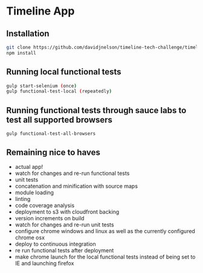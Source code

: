 # Timeline App

## Installation
```bash
git clone https://github.com/davidjnelson/timeline-tech-challenge/timeline-tech-challenge.git
npm install
```

## Running local functional tests
```bash
gulp start-selenium (once)
gulp functional-test-local (repeatedly)
```

## Running functional tests through sauce labs to test all supported browsers
```
gulp functional-test-all-browsers
```

## Remaining nice to haves
- actual app!
- watch for changes and re-run functional tests
- unit tests
- concatenation and minification with source maps
- module loading
- linting
- code coverage analysis
- deployment to s3 with cloudfront backing
- version increments on build
- watch for changes and re-run unit tests
- configure chrome windows and linux as well as the currently configured chrome osx
- deploy to continuous integration
- re run functional tests after deployment
- make chrome launch for the local functional tests instead of being set to IE and launching firefox
